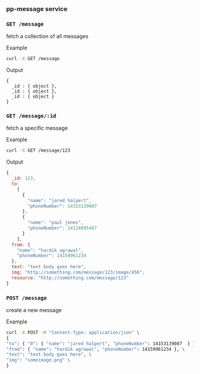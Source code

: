 ### pp-message service

### `GET /message`

fetch a collection of all messages

Example
```bash
curl -X GET /message
```
Output
```
{
  _id : { object },
  _id : { object },
  _id : { object }
}
```

### `GET /message/:id`

fetch a specific message

Example
```bash
curl -X GET /message/123
```
Output
```javascript
{
  _id: 123,
  to:
    [
      {
        "name": "jared halpert",
        "phoneNumber": 14153139087
      },
      {
        "name": "paul jones",
        "phoneNumber": 14128895467
      }
    ],
  from: {
    "name": "hardik agrawal",
    "phoneNumber": 14159961234
  },
  text: "text body goes here",
  img: "http://something.com/message/123/image/456",
  resource: "http://something.com/message/123"
}
```

### `POST /message`

create a new message

Example
```bash
curl -X POST -H "Content-Type: application/json" \
{  
"to": { "0": { "name": "jared halpert", "phoneNumber": 14153139087  } }, \
"from": { "name": "hardik agrawal", "phoneNumber": 14159961234 }, \
"text": "text body goes here", \
"img": "someimage.png" \
}
```
